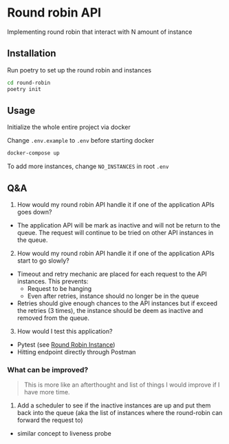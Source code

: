 # Round robin API

Implementing round robin that interact with N amount of instance

## Installation

Run poetry to set up the round robin and instances

```bash
cd round-robin
poetry init
```

## Usage
Initialize the whole entire project via docker 

Change `.env.example` to `.env` before starting docker
```bash
docker-compose up
```

To add more instances, change `NO_INSTANCES` in root `.env`

## Q&A
1. How would my round robin API handle it if one of the application APIs goes down?
* The application API will be mark as inactive and will not be return to the queue. The request will continue to be tried on other API instances in the queue. 
2. How would my round robin API handle it if one of the application APIs start to go slowly? 
* Timeout and retry mechanic are placed for each request to the API instances. This prevents:
    * Request to be hanging 
    * Even after retries, instance should no longer be in the queue
* Retries should give enough chances to the API instances but if exceed the retries (3 times), the instance should be deem as inactive and removed from the queue. 
3. How would I test this application?
* Pytest (see [Round Robin Instance](./round-robin/robin/README.md))
* Hitting endpoint directly through Postman

### What can be improved?
> This is more like an afterthought and list of things I would improve if I have more time.
1. Add a scheduler to see if the inactive instances are up and put them back into the queue (aka the list of instances where the round-robin can forward the request to)
* similar concept to liveness probe 